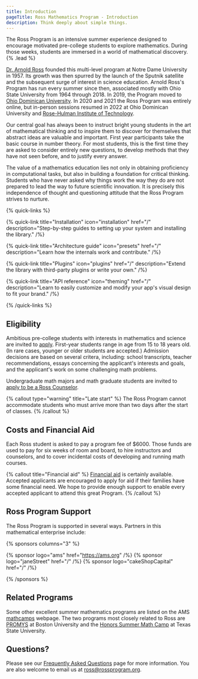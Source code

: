 ```yaml
---
title: Introduction
pageTitle: Ross Mathematics Program - Introduction
description: Think deeply about simple things.
---
```


The Ross Program is an intensive summer experience designed to encourage motivated pre-college students to explore mathematics. During those weeks, students are immersed in a world of mathematical discovery. {% .lead %}

[Dr. Arnold Ross](alumni/biography) founded this multi-level program at Notre Dame University in 1957. Its growth was then spurred by the launch of the Sputnik satellite and the subsequent surge of interest in science education. Arnold Ross's Program has run every summer since then, associated mostly with Ohio State University from 1964 through 2018. In 2019, the Program moved to [Ohio Dominican University](https://ohiodominican.edu). In 2020 and 2021 the Ross Program was entirely online, but in-person sessions resumed in 2022 at Ohio Dominican University and [Rose-Hulman Institute of Technology](https://rose-hulman.edu).

Our central goal has always been to instruct bright young students in the art of mathematical thinking and to inspire them to discover for themselves that abstract ideas are valuable and important. First year participants take the basic course in number theory. For most students, this is the first time they are asked to consider entirely new questions, to develop methods that they have not seen before, and to justify every answer.

The value of a mathematics education lies not only in obtaining proficiency in computational tasks, but also in building a foundation for critical thinking. Students who have never asked why things work the way they do are not prepared to lead the way to future scientific innovation. It is precisely this independence of thought and questioning attitude that the Ross Program strives to nurture.

{% quick-links %}

{% quick-link title="Installation" icon="installation" href="/" description="Step-by-step guides to setting up your system and installing the library." /%}

{% quick-link title="Architecture guide" icon="presets" href="/" description="Learn how the internals work and contribute." /%}

{% quick-link title="Plugins" icon="plugins" href="/" description="Extend the library with third-party plugins or write your own." /%}

{% quick-link title="API reference" icon="theming" href="/" description="Learn to easily customize and modify your app's visual design to fit your brand." /%}

{% /quick-links %}

## Eligibility

Ambitious pre-college students with interests in mathematics and science are invited to [apply](students/apply). First-year students range in age from 15 to 18 years old. (In rare cases, younger or older students are accepted.) Admission decisions are based on several critera, including: school transcripts, teacher recommendations, essays concerning the applicant's interests and goals, and the applicant's work on some challenging math problems.

Undergraduate math majors and math graduate students are invited to [apply to be a Ross Counselor](counselors/apply).

{% callout type="warning" title="Late start" %}
The Ross Program cannot accommodate students who must arrive more than two days after the start of classes.
{% /callout %}

## Costs and Financial Aid

Each Ross student is asked to pay a program fee of $6000. Those funds are used to pay for six weeks of room and board, to hire instructors and counselors, and to cover incidental costs of developing and running math courses.

{% callout title="Financial aid" %}
[Financial aid](students/faq/#are-scholarships-available) is certainly available. Accepted applicants are encouraged to apply for aid if their families have some financial need. We hope to provide enough support to enable every accepted applicant to attend this great Program.
{% /callout %}

## Ross Program Support

The Ross Program is supported in several ways. Partners in this mathematical enterprise include:

{% sponsors columns="3" %}

{% sponsor logo="ams" href="https://ams.org" /%}
{% sponsor logo="janeStreet" href="/" /%}
{% sponsor logo="cakeShopCapital" href="/" /%}

{% /sponsors %}

## Related Programs

Some other excellent summer mathematics programs are listed on the AMS [mathcamps](https://ams.org/opportunities) webpage. The two programs most closely related to Ross are [PROMYS](https://promys.org) at Boston University and the [Honors Summer Math Camp](https://txstate.edu/mathworks/camps/Summer-Math-Camps-Information/hsmc.html) at Texas State University.

## Questions?

Please see our [Frequently Asked Questions](students/faq) page for more information. You are also welcome to email us at [ross@rossprogram.org](mailto:ross@rossprogram.org).